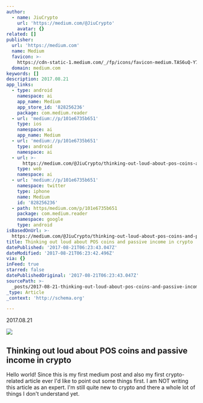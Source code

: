 ```yaml
---
author:
  - name: JiuCrypto
    url: 'https://medium.com/@JiuCrypto'
    avatar: {}
related: []
publisher:
  url: 'https://medium.com'
  name: Medium
  favicon: >-
    https://cdn-static-1.medium.com/_/fp/icons/favicon-medium.TAS6uQ-Y7kcKgi0xjcYHXw.ico
  domain: medium.com
keywords: []
description: 2017.08.21
app_links:
  - type: android
    namespace: ai
    app_name: Medium
    app_store_id: '828256236'
    package: com.medium.reader
  - url: 'medium://p/101e6735b651'
    type: ios
    namespace: ai
    app_name: Medium
  - url: 'medium://p/101e6735b651'
    type: android
    namespace: ai
  - url: >-
      https://medium.com/@JiuCrypto/thinking-out-loud-about-pos-coins-and-passive-income-in-crypto-101e6735b651
    type: web
    namespace: ai
  - url: 'medium://p/101e6735b651'
    namespace: twitter
    type: iphone
    name: Medium
    id: '828256236'
  - path: https/medium.com/p/101e6735b651
    package: com.medium.reader
    namespace: google
    type: android
isBasedOnUrl: >-
  https://medium.com/@JiuCrypto/thinking-out-loud-about-pos-coins-and-passive-income-in-crypto-101e6735b651
title: Thinking out loud about POS coins and passive income in crypto
datePublished: '2017-08-21T06:23:43.047Z'
dateModified: '2017-08-21T06:23:42.496Z'
via: {}
inFeed: true
starred: false
datePublishedOriginal: '2017-08-21T06:23:43.047Z'
sourcePath: >-
  _posts/2017-08-21-thinking-out-loud-about-pos-coins-and-passive-income-in-cryp.md
_type: Article
_context: 'http://schema.org'

---
```

2017.08.21

<article style=""><img src="https://imgflo.herokuapp.com/graph/2b2431f8e7ba7b0/da63c4308e920fff8ba6a76ac53304d1/noop.jpeg?input=https%3A%2F%2Fcdn-images-1.medium.com%2Fmax%2F1200%2F1*D2qDNyEldHlINWtMIdBKiw.jpeg" /><h1>Thinking out loud about POS coins and passive income in crypto</h1><p>Hello world! Since this is my first medium post and also my first crypto-related article ever I'd like to point out some things first. I am NOT writing this article as an expert. I'm still quite new to crypto and there a whole lot of things I don't understand yet.</p></article>